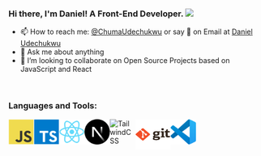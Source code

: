 <!-- ## Hi there 👋 -->

<!--
**DanielUdechukwu/DanielUdechukwu** is a ✨ _special_ ✨ repository because its `README.md` (this file) appears on your GitHub profile.

Here are some ideas to get you started:

- 🔭 I’m currently working on ...
- 🌱 I’m currently learning ...
- 👯 I’m looking to collaborate on Open Source
- 🤔 I’m looking for help with ...
- 💬 Ask me about anything
- 📫 How to reach me: Easily reach me by mail
- 😄 Pronouns: ...
- ⚡ Fun fact: ...
-->
### Hi there, I'm Daniel! A Front-End Developer. <img src="https://media.giphy.com/media/hvRJCLFzcasrR4ia7z/giphy.gif" width="30px"> 

<!--
**BuiltbyGit/BuiltbyGit** is a ✨ _special_ ✨ repository because its `README.md` (this file) appears on your GitHub profile. -->

- 📫 How to reach me: [@ChumaUdechukwu][twitter] or say 👋 on Email at [Daniel Udechukwu](mailto:danieludechukwu117@gmail.com)
- 💬 Ask me about anything
- 👯 I’m looking to collaborate on Open Source Projects based on JavaScript and React

<br />

### Languages and Tools:
<!-- <img align="left" src="https://github.com/devicons/devicon/blob/master/icons/html5/html5-original-wordmark.svg" title="HTML5" width="70" height="50"/> -->
<!-- <img align="left" alt="CSS" width="50" height="50" src="https://i.postimg.cc/g2BvhSw7/css-3.png" /> -->
<img align="left" alt="JavaScript" width="50" height="50" src="https://github.com/devicons/devicon/blob/54cfe13ac10eaa1ef817a343ab0a9437eb3c2e08/icons/javascript/javascript-original.svg#L1" />
<img align="left" alt="TypeScript" width="50" height="50" src="https://github.com/devicons/devicon/blob/master/icons/typescript/typescript-original.svg" />
<img align="left" src="https://github.com/devicons/devicon/blob/master/icons/react/react-original.svg" title="React" width="50" height="50"/>
<img align="left" alt="NextJS" width="50" height="50" src="https://github.com/devicons/devicon/blob/54cfe13ac10eaa1ef817a343ab0a9437eb3c2e08/icons/nextjs/nextjs-original.svg#L1" />
<img align="left" alt="TailwindCSS" width="50" height="50" src="https://i.postimg.cc/jdQ28p8y/Tailwind-CSS.png" />
<img align="left" src="https://github.com/devicons/devicon/blob/master/icons/git/git-original-wordmark.svg" title="Git" **alt="Git" width="70" height="60"/>
<img align="left" src="https://github.com/devicons/devicon/blob/master/icons/vscode/vscode-original.svg" title="VSCode" width="50" height="50"/>




<br />
<br />

<!-- ### 📊 GitHub Stats: -->
<!-- ![Daniel's GitHub stats](https://github-readme-stats.vercel.app/api?username=DanielUdechukwu&count_private=true&show_icons=true&theme=merko&include_all_commits=true) -->

<!-- ![Top Langs](https://github-readme-stats.vercel.app/api/top-langs/?username=DanielUdechukwu&layout=compact&count_private=true) -->

[twitter]: https://twitter.com/ChumaUdechukwu

<!-- [![@danny's Holopin board](https://holopin.me/danny)](https://holopin.io/@danny) -->
